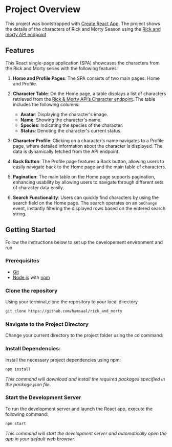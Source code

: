 # Project Overview

This project was bootstrapped with [Create React App](https://github.com/facebook/create-react-app). The project
shows the details of the characters of Rick and Morty Season using the [Rick and morty API endpoint](https://rickandmortyapi.com)

## Features

This React single-page application (SPA) showcases the characters from the Rick and Morty series with the following features:

1. **Home and Profile Pages**: The SPA consists of two main pages: Home and Profile.
2. **Character Table**: On the Home page, a table displays a list of characters retrieved from the [Rick & Morty API’s Character endpoint](https://rickandmortyapi.com/). The table includes the following columns:

   - **Avatar**: Displaying the character's image.
   - **Name**: Showing the character's name.
   - **Species**: Indicating the species of the character.
   - **Status**: Denoting the character's current status.

3. **Character Profile**: Clicking on a character's name navigates to a Profile page, where detailed information about the character is displayed. The data is dynamically fetched from the API endpoint.

4. **Back Button**: The Profile page features a Back button, allowing users to easily navigate back to the Home page and the main table of characters.

5. **Pagination**: The main table on the Home page supports pagination, enhancing usability by allowing users to navigate through different sets of character data easily.

6. **Search Functionality**: Users can quickly find characters by using the search field on the Home page. The search operates on an `onChange` event, instantly filtering the displayed rows based on the entered search string.

## Getting Started

Follow the instructions below to set up the
developement environment and run

### Prerequisites

- [Git](https://git-scm.com/)
- [Node.js](https://nodejs.org/) with [npm](htttps://www.npmjs.com/)

### Clone the repository

Using your terminal,clone the repository to your local directory

```sh
git clone https://github.com/hamsaal/rick_and_morty
```

### Navigate to the Project Directory

Change your current directory to the project folder using the cd command:

### Install Dependencies:

Install the necessary project dependencies using npm:

```sh
npm install
```

_This command will download and install the required packages specified in the package.json file._

### Start the Development Server

To run the development server and launch the React app, execute the following command:

```s
npm start
```

_This command will start the development server and automatically open the app in your default web browser._
